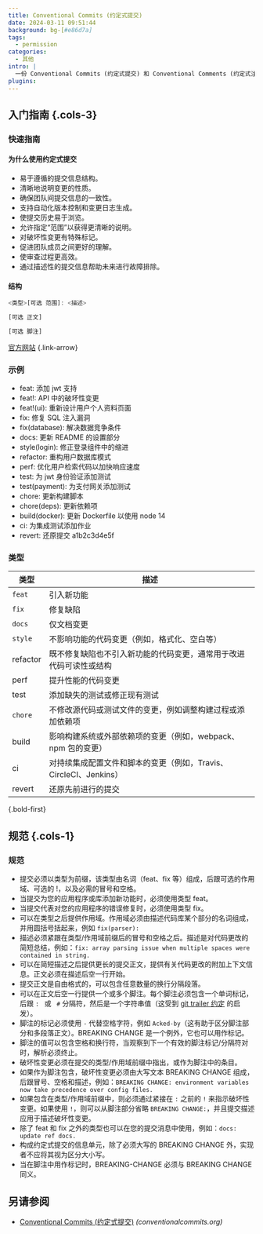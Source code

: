 ```yaml
---
title: Conventional Commits (约定式提交)
date: 2024-03-11 09:51:44
background: bg-[#e86d7a]
tags:
  - permission
categories:
  - 其他
intro: |
  一份 Conventional Commits (约定式提交) 和 Conventional Comments (约定式注释) 标准的速查表
plugins:
---
```


## 入门指南 {.cols-3}

### 快速指南

#### 为什么使用约定式提交

- 易于遵循的提交信息结构。
- 清晰地说明变更的性质。
- 确保团队间提交信息的一致性。
- 支持自动化版本控制和变更日志生成。
- 使提交历史易于浏览。
- 允许指定“范围”以获得更清晰的说明。
- 对破坏性变更有特殊标记。
- 促进团队成员之间更好的理解。
- 使审查过程更高效。
- 通过描述性的提交信息帮助未来进行故障排除。

#### 结构

```javascript
<类型>[可选 范围]: <描述>

[可选 正文]

[可选 脚注]
```

[官方网站](https://www.conventionalcommits.org/zh-hans/) {.link-arrow}

### 示例

- feat: 添加 jwt 支持
- feat!: API 中的破坏性变更
- feat!(ui): 重新设计用户个人资料页面
- fix: 修复 SQL 注入漏洞
- fix(database): 解决数据竞争条件
- docs: 更新 README 的设置部分
- style(login): 修正登录组件中的缩进
- refactor: 重构用户数据库模式
- perf: 优化用户检索代码以加快响应速度
- test: 为 jwt 身份验证添加测试
- test(payment): 为支付网关添加测试
- chore: 更新构建脚本
- chore(deps): 更新依赖项
- build(docker): 更新 Dockerfile 以使用 node 14
- ci: 为集成测试添加作业
- revert: 还原提交 a1b2c3d4e5f

### 类型

| 类型     | 描述                                                                                                     |
| -------- | ---------------------------------------------------------------------------------------------------------------- |
| `feat`   | 引入新功能                                                                                                       |
| `fix`    | 修复缺陷                                                                                                       |
| `docs`   | 仅文档变更                                                                                                     |
| `style`  | 不影响功能的代码变更（例如，格式化、空白等）                                                                       |
| refactor | 既不修复缺陷也不引入新功能的代码变更，通常用于改进代码可读性或结构                                                       |
| perf     | 提升性能的代码变更                                                                                                 |
| test     | 添加缺失的测试或修正现有测试                                                                                       |
| `chore`  | 不修改源代码或测试文件的变更，例如调整构建过程或添加依赖项                                                               |
| build    | 影响构建系统或外部依赖项的变更（例如，webpack、npm 包的变更）                                                        |
| ci       | 对持续集成配置文件和脚本的变更（例如，Travis、CircleCI、Jenkins）                                                    |
| revert   | 还原先前进行的提交                                                                                                 |

{.bold-first}

## 规范 {.cols-1}

### 规范

- 提交必须以类型为前缀，该类型由名词（feat、fix 等）组成，后跟可选的作用域、可选的 !，以及必需的冒号和空格。
- 当提交为您的应用程序或库添加新功能时，必须使用类型 feat。
- 当提交代表对您的应用程序的错误修复时，必须使用类型 fix。
- 可以在类型之后提供作用域。作用域必须由描述代码库某个部分的名词组成，并用圆括号括起来，例如 `fix(parser):`
- 描述必须紧跟在类型/作用域前缀后的冒号和空格之后。描述是对代码更改的简短总结，例如：`fix: array parsing issue when multiple spaces were contained in string.`
- 可以在简短描述之后提供更长的提交正文，提供有关代码更改的附加上下文信息。正文必须在描述后空一行开始。
- 提交正文是自由格式的，可以包含任意数量的换行分隔段落。
- 可以在正文后空一行提供一个或多个脚注。每个脚注必须包含一个单词标记，后跟 `: ` 或 ` #` 分隔符，然后是一个字符串值（这受到 [git trailer 约定](https://git-scm.com/docs/git-interpret-trailers) 的启发）。
- 脚注的标记必须使用 `-` 代替空格字符，例如 `Acked-by`（这有助于区分脚注部分和多段落正文）。BREAKING CHANGE 是一个例外，它也可以用作标记。
- 脚注的值可以包含空格和换行符，当观察到下一个有效的脚注标记/分隔符对时，解析必须终止。
- 破坏性变更必须在提交的类型/作用域前缀中指出，或作为脚注中的条目。
- 如果作为脚注包含，破坏性变更必须由大写文本 BREAKING CHANGE 组成，后跟冒号、空格和描述，例如：`BREAKING CHANGE: environment variables now take precedence over config files.`
- 如果包含在类型/作用域前缀中，则必须通过紧接在 `:` 之前的 `!` 来指示破坏性变更。如果使用 `!`，则可以从脚注部分省略 `BREAKING CHANGE:`，并且提交描述应用于描述破坏性变更。
- 除了 feat 和 fix 之外的类型也可以在您的提交消息中使用，例如：`docs: update ref docs.`
- 构成约定式提交的信息单元，除了必须大写的 BREAKING CHANGE 外，实现者不应将其视为区分大小写。
- 当在脚注中用作标记时，BREAKING-CHANGE 必须与 BREAKING CHANGE 同义。

## 另请参阅

- [Conventional Commits (约定式提交)](https://conventionalcommits.org/zh-hans/) _(conventionalcommits.org)_
